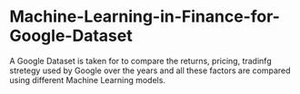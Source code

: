 # Machine-Learning-in-Finance-for-Google-Dataset

A Google Dataset is taken for to compare the returns, pricing, tradinfg stretegy used by Google over the years and all these factors are compared using different Machine Learning models.
